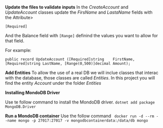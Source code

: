 **Update the files to validate inputs**
In the *CreateAccount* and *UpdateAccount* classes update the *FirsName* and *LastaName* fields with the Attribute>

```[Required]```

And the Balance field with ```[Range]``` definind the values you want to allow for that field.

For example:

```public record UpdateAccount ([Required]string    FirstName, [Required]string LastName, [Range(0,500)]decimal Amount);```


**Add Entities**
To allow the use of a real DB we will inclue classes that interac with the database, those classes are called *Entities*. In this project you will find the entity *Account* under the folder *Entities*


**Installing MondoDB Driver**

Use te follow command to install the MondoDB driver.
``` dotnet add package MongoDB.Driver ```

**Run a MondoDB container**
Use the follow command
``` docker run -d --rm --name mongo -p 27017:27017 -v mongodbcontainerdata:/data/db mongo```
